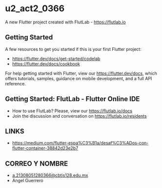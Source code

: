 # u2_act2_0366

A new Flutter project created with FlutLab - https://flutlab.io

## Getting Started

A few resources to get you started if this is your first Flutter project:

- https://flutter.dev/docs/get-started/codelab
- https://flutter.dev/docs/cookbook

For help getting started with Flutter, view our
https://flutter.dev/docs, which offers tutorials,
samples, guidance on mobile development, and a full API reference.

## Getting Started: FlutLab - Flutter Online IDE

- How to use FlutLab? Please, view our https://flutlab.io/docs
- Join the discussion and conversation on https://flutlab.io/residents
## LINKS
- https://medium.com/flutter-espa%C3%B1a/desaf%C3%ADos-con-flutter-container-38842d23e2b7
## CORREO Y NOMBRE
- a.21308051280366@cbtis128.edu.mx
- Angel Guerrero
